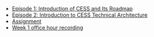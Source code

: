 - [Episode 1: Introduction of CESS and Its Roadmap](./ep01.md)
- [Episode 2: Introduction to CESS Technical Architecture](./ep02.md)
- [Assignment](./assignment.md)
- [Week 1 office hour recording](https://youtu.be/nUEkgEe7bO0)
